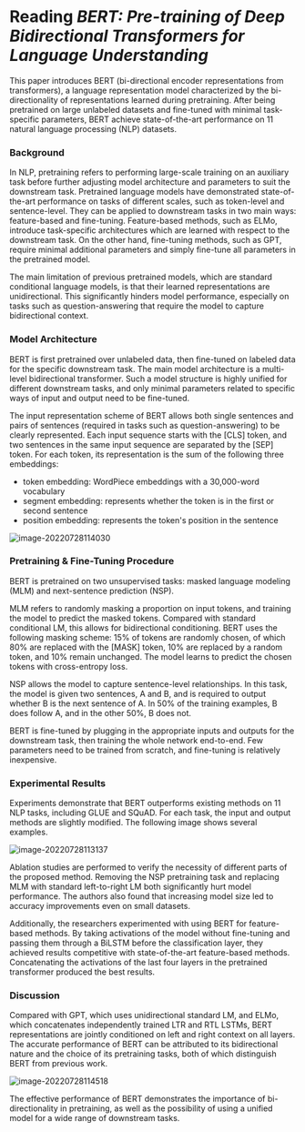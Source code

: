 # Reading *BERT: Pre-training of Deep Bidirectional Transformers for Language Understanding*



This paper introduces BERT (bi-directional encoder representations from transformers), a language representation model characterized by the bi-directionality of representations learned during pretraining. After being pretrained on large unlabeled datasets and fine-tuned with minimal task-specific parameters, BERT achieve state-of-the-art performance on 11 natural language processing (NLP) datasets.



### Background

In NLP, pretraining refers to performing large-scale training on an auxiliary task before further adjusting model architecture and parameters to suit the downstream task. Pretrained language models have demonstrated state-of-the-art performance on tasks of different scales, such as token-level and sentence-level. They can be applied to downstream tasks in two main ways: feature-based and fine-tuning. Feature-based methods, such as ELMo, introduce task-specific architectures which are learned with respect to the downstream task. On the other hand, fine-tuning methods, such as GPT, require minimal additional parameters and simply fine-tune all parameters in the pretrained model.

The main limitation of previous pretrained models, which are standard conditional language models, is that their learned representations are unidirectional. This significantly hinders model performance, especially on tasks such as question-answering that require the model to capture bidirectional context.



### Model Architecture

BERT is first pretrained over unlabeled data, then fine-tuned on labeled data for the specific downstream task. The main model architecture is a multi-level bidirectional transformer. Such a model structure is highly unified for different downstream tasks, and only minimal parameters related to specific ways of input and output need to be fine-tuned.

The input representation scheme of BERT allows both single sentences and pairs of sentences (required in tasks such as question-answering) to be clearly represented. Each input sequence starts with the [CLS] token, and two sentences in the same input sequence are separated by the [SEP] token. For each token, its representation is the sum of the following three embeddings:

- token embedding: WordPiece embeddings with a 30,000-word vocabulary
- segment embedding: represents whether the token is in the first or second sentence
- position embedding: represents the token's position in the sentence

![image-20220728114030](/images/20220728114030.png)



### Pretraining & Fine-Tuning Procedure

BERT is pretrained on two unsupervised tasks: masked language modeling (MLM) and next-sentence prediction (NSP).

MLM refers to randomly masking a proportion on input tokens, and training the model to predict the masked tokens. Compared with standard conditional LM, this allows for bidirectional conditioning. BERT uses the following masking scheme: 15% of tokens are randomly chosen, of which 80% are replaced with the [MASK] token, 10% are replaced by a random token, and 10% remain unchanged. The model learns to predict the chosen tokens with cross-entropy loss.

NSP allows the model to capture sentence-level relationships. In this task, the model is given two sentences, A and B, and is required to output whether B is the next sentence of A. In 50% of the training examples, B does follow A, and in the other 50%, B does not.

BERT is fine-tuned by plugging in the appropriate inputs and outputs for the downstream task, then training the whole network end-to-end. Few parameters need to be trained from scratch, and fine-tuning is relatively inexpensive.



### Experimental Results

Experiments demonstrate that BERT outperforms existing methods on 11 NLP tasks, including GLUE and SQuAD. For each task, the input and output methods are slightly modified. The following image shows several examples.

![image-20220728113137](/images/20220728113137.png)

Ablation studies are performed to verify the necessity of different parts of the proposed method. Removing the NSP pretraining task and replacing MLM with standard left-to-right LM both significantly hurt model performance. The authors also found that increasing model size led to accuracy improvements even on small datasets.

Additionally, the researchers experimented with using BERT for feature-based methods. By taking activations of the model without fine-tuning and passing them through a BiLSTM before the classification layer, they achieved results competitive with state-of-the-art feature-based methods. Concatenating the activations of the last four layers in the pretrained transformer produced the best results.



### Discussion

Compared with GPT, which uses unidirectional standard LM, and ELMo, which concatenates independently trained LTR and RTL LSTMs, BERT representations are jointly conditioned on left and right context on all layers. The accurate performance of BERT can be attributed to its bidirectional nature and the choice of its pretraining tasks, both of which distinguish BERT from previous work.

![image-20220728114518](/images/20220728114518.png)

The effective performance of BERT demonstrates the importance of bi-directionality in pretraining, as well as the possibility of using a unified model for a wide range of downstream tasks.